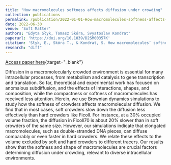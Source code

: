 ```yaml
---
title: "How macromolecules softness affects diffusion under crowding"
collection: publications
permalink: /publication/2022-01-01-How-macromolecules-softness-affects-diffusion-under-crowding
date: 2022-06-30
venue: 'Soft Matter'
authors: "Edyta Słyk, Tomasz Skóra, Svyatoslav Kondrat"
paperurl: 'https://doi.org/10.1039/D2SM00357K'
citation: 'Słyk, E., Skóra T., & Kondrat, S. How macromolecules’ softness affects diffusion under crowding. Soft Matter 18, 5366–5370 (2022)'
research: "diff"
---
```

[Access paper here](https://doi.org/10.1039/D2SM00357K){:target="_blank"}

Diffusion in a macromolecularly crowded environment is essential for many intracellular processes, from metabolism and catalysis to gene transcription and translation. So far, theoretical and experimental work has focused on anomalous subdiffusion, and the effects of interactions, shapes, and composition, while the compactness or softness of macromolecules has received less attention. Herein, we use Brownian dynamics simulations to study how the softness of crowders affects macromolecular diffusion. We find that in most cases, soft crowders slow down the diffusion less effectively than hard crowders like Ficoll. For instance, at a 30% occupied volume fraction, the diffusion in Ficoll70 is about 20% slower than in soft crowders of the same size. However, our simulations indicate that elongated macromolecules, such as double-stranded DNA pieces, can diffuse comparably or even faster in hard crowders. We relate these effects to the volume excluded by soft and hard crowders to different tracers. Our results show that the softness and shape of macromolecules are crucial factors determining diffusion under crowding, relevant to diverse intracellular environments.